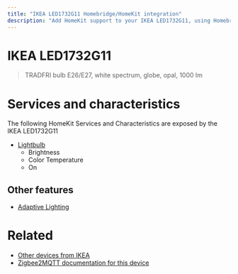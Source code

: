 ```yaml
---
title: "IKEA LED1732G11 Homebridge/HomeKit integration"
description: "Add HomeKit support to your IKEA LED1732G11, using Homebridge, Zigbee2MQTT and homebridge-z2m."
---
```

<!---
This file has been GENERATED using src/docgen/docgen.ts
DO NOT EDIT THIS FILE MANUALLY!
-->
# IKEA LED1732G11
> TRADFRI bulb E26/E27, white spectrum, globe, opal, 1000 lm


# Services and characteristics
The following HomeKit Services and Characteristics are exposed by
the IKEA LED1732G11

* [Lightbulb](../../light.md)
  * Brightness
  * Color Temperature
  * On

## Other features
* [Adaptive Lighting](../../light.md)

# Related
* [Other devices from IKEA](../index.md#ikea)
* [Zigbee2MQTT documentation for this device](https://www.zigbee2mqtt.io/devices/LED1732G11.html)